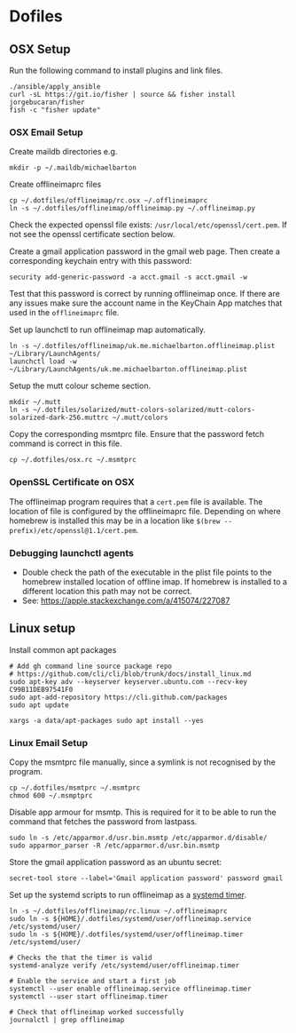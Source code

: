 # Dofiles

## OSX Setup

Run the following command to install plugins and link files.

```console
./ansible/apply_ansible
curl -sL https://git.io/fisher | source && fisher install jorgebucaran/fisher
fish -c "fisher update"
```

### OSX Email Setup

Create maildb directories e.g.

    mkdir -p ~/.maildb/michaelbarton

Create offlineimaprc files

    cp ~/.dotfiles/offlineimap/rc.osx ~/.offlineimaprc
    ln -s ~/.dotfiles/offlineimap/offlineimap.py ~/.offlineimap.py

Check the expected openssl file exists: `/usr/local/etc/openssl/cert.pem`. If
not see the openssl certificate section below.

Create a gmail application password in the gmail web page. Then create a
corresponding keychain entry with this password:

    security add-generic-password -a acct.gmail -s acct.gmail -w

Test that this password is correct by running offlineimap once. If there are
any issues make sure the account name in the KeyChain App matches that used in
the `offlineimaprc` file.

Set up launchctl to run offlineimap map automatically.

    ln -s ~/.dotfiles/offlineimap/uk.me.michaelbarton.offlineimap.plist ~/Library/LaunchAgents/
    launchctl load -w ~/Library/LaunchAgents/uk.me.michaelbarton.offlineimap.plist

Setup the mutt colour scheme section.

    mkdir ~/.mutt
    ln -s ~/.dotfiles/solarized/mutt-colors-solarized/mutt-colors-solarized-dark-256.muttrc ~/.mutt/colors

Copy the corresponding msmtprc file. Ensure that the password fetch command is
correct in this file.

    cp ~/.dotfiles/osx.rc ~/.msmtprc

### OpenSSL Certificate on OSX

The offlineimap program requires that a `cert.pem` file is available. The
location of file is configured by the offlineimaprc file. Depending on where
homebrew is installed this may be in a location like `$(brew --prefix)/etc/openssl@1.1/cert.pem`.

### Debugging launchctl agents

- Double check the path of the executable in the plist file points to the
  homebrew installed location of offline imap. If homebrew is installed to a
  different location this path may not be correct.
- See: https://apple.stackexchange.com/a/415074/227087

## Linux setup

Install common apt packages

    # Add gh command line source package repo
    # https://github.com/cli/cli/blob/trunk/docs/install_linux.md
    sudo apt-key adv --keyserver keyserver.ubuntu.com --recv-key C99B11DEB97541F0
    sudo apt-add-repository https://cli.github.com/packages
    sudo apt update

    xargs -a data/apt-packages sudo apt install --yes

### Linux Email Setup

Copy the msmtprc file manually, since a symlink is not recognised by the
program.

    cp ~/.dotfiles/msmtprc ~/.msmtprc
    chmod 600 ~/.msmptprc

Disable app armour for msmtp. This is required for it to be able to run the
command that fetches the password from lastpass.

    sudo ln -s /etc/apparmor.d/usr.bin.msmtp /etc/apparmor.d/disable/
    sudo apparmor_parser -R /etc/apparmor.d/usr.bin.msmtp

Store the gmail application password as an ubuntu secret:

    secret-tool store --label='Gmail application password' password gmail

Set up the systemd scripts to run offlineimap as a [systemd timer][].

    ln -s ~/.dotfiles/offlineimap/rc.linux ~/.offlineimaprc
    sudo ln -s ${HOME}/.dotfiles/systemd/user/offlineimap.service /etc/systemd/user/
    sudo ln -s ${HOME}/.dotfiles/systemd/user/offlineimap.timer /etc/systemd/user/

    # Checks the that the timer is valid
    systemd-analyze verify /etc/systemd/user/offlineimap.timer

    # Enable the service and start a first job
    systemctl --user enable offlineimap.service offlineimap.timer
    systemctl --user start offlineimap.timer

    # Check that offlineimap worked successfully
    journalctl | grep offlineimap

[systemd timer]: https://aishpant.dev/blog/mailing-lists/
